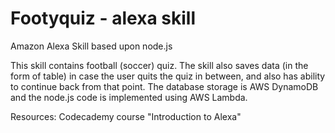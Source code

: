 # Footyquiz - alexa skill

Amazon Alexa Skill based upon node.js

This skill contains football (soccer) quiz. The skill also saves data (in the form of table) in case the user quits the quiz in between, and also has ability to continue back from that point.
The database storage is AWS DynamoDB and the node.js code is implemented using AWS Lambda.

Resources: Codecademy course "Introduction to Alexa"
